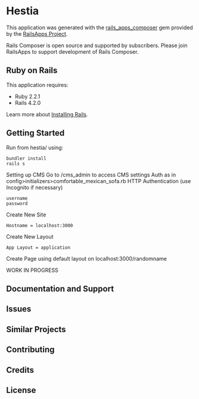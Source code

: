 Hestia
================

This application was generated with the [rails_apps_composer](https://github.com/RailsApps/rails_apps_composer) gem
provided by the [RailsApps Project](http://railsapps.github.io/).

Rails Composer is open source and supported by subscribers. Please join RailsApps to support development of Rails Composer.

Ruby on Rails
-------------

This application requires:

- Ruby 2.2.1
- Rails 4.2.0

Learn more about [Installing Rails](http://railsapps.github.io/installing-rails.html).

Getting Started
---------------
Run from hestia/ using:
```
bundler install
rails s
```
Setting up CMS
Go to /cms_admin to access CMS settings
Auth as in config>initializers>comfortable_mexican_sofa.rb
HTTP Authentication (use Incognito if necessary)
```
username
password
```

Create New Site
```
Hostname = localhost:3000
```
Create New Layout
```
App Layout = application
```
Create Page using default layout on localhost:3000/randomname

WORK IN PROGRESS

Documentation and Support
-------------------------

Issues
-------------

Similar Projects
----------------

Contributing
------------

Credits
-------

License
-------
